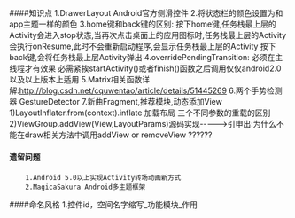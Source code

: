 ####知识点
    1.DrawerLayout Android官方侧滑控件
    2.将状态栏的颜色设置为和app主题一样的颜色
    3.home键和back键的区别:
        按下home键,任务栈最上层的Activity会进入stop状态,当再次点击桌面上的应用图标时,任务栈最上层的Activity
      会执行onResume,此时不会重新启动程序,会显示任务栈最上层的Activity
        按下back键,会将任务栈最上层Activity弹出
    4.overridePendingTransition:
        必须在主线程才有效果
        必需紧挨startActivity()或者finish()函数之后调用仅仅android2.0以及以上版本上适用
    5.Matrix相关函数详解:http://blog.csdn.net/cquwentao/article/details/51445269
    6.两个手势检测器  GestureDetector
    7.新曲Fragment,推荐模块,动态添加View
            1)LayoutInflater.from(context).inflate 加载布局   三个不同参数的重载的区别
            2)ViewGroup.addView(View,LayoutParams)源码实现----->引申出:为什么不能在draw相关方法中调用addView or removeView  ??????


#### 遗留问题
        1.Android 5.0以上实现Activity转场动画新方式
        2.MagicaSakura Android多主题框架
####命名风格
    1.控件id，空间名字缩写_功能模块_作用
    

